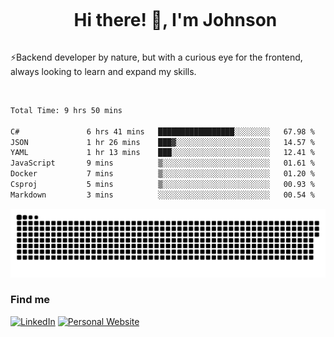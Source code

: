 <div id="user-content-toc">
  <ul align="center">
    <summary><h1 style="display: inline-block">Hi there! 👋, I'm Johnson</h1></summary>
  </ul>
</div>

⚡Backend developer by nature, but with a curious eye for the frontend, always looking to learn and expand my skills.

<br>


<!--START_SECTION:waka-->

```txt
Total Time: 9 hrs 50 mins

C#               6 hrs 41 mins   █████████████████░░░░░░░░   67.98 %
JSON             1 hr 26 mins    ███▓░░░░░░░░░░░░░░░░░░░░░   14.57 %
YAML             1 hr 13 mins    ███░░░░░░░░░░░░░░░░░░░░░░   12.41 %
JavaScript       9 mins          ▒░░░░░░░░░░░░░░░░░░░░░░░░   01.61 %
Docker           7 mins          ▒░░░░░░░░░░░░░░░░░░░░░░░░   01.20 %
Csproj           5 mins          ▒░░░░░░░░░░░░░░░░░░░░░░░░   00.93 %
Markdown         3 mins          ░░░░░░░░░░░░░░░░░░░░░░░░░   00.54 %
```

<!--END_SECTION:waka-->

<picture>
  <source  srcset="https://github.com/joshwambere/joshwambere/blob/output/github-contribution-grid-snake-dark.svg?palette=github-dark">
  <source  srcset="https://github.com/joshwambere/joshwambere/blob/output/github-contribution-grid-snake.svg">
  <img alt="github contribution grid snake animation" src="https://github.com/joshwambere/joshwambere/blob/output/github-contribution-grid-snake.svg">
</picture>

### Find me
<a href="https://www.linkedin.com/in/dusabe-johnson" target="_blank"><img src="https://img.shields.io/badge/LinkedIn-%230077B5.svg?&style=flat&logo=linkedin&logoColor=white" alt="LinkedIn"></a>
‎‎ [![Personal Website](https://img.shields.io/badge/visit-Johnsonis.me-blue)](https://johnsonis.me/)
